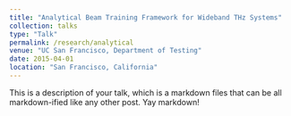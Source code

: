 ```yaml
---
title: "Analytical Beam Training Framework for Wideband THz Systems"
collection: talks
type: "Talk"
permalink: /research/analytical
venue: "UC San Francisco, Department of Testing"
date: 2015-04-01
location: "San Francisco, California"
---
```


This is a description of your talk, which is a markdown files that can be all markdown-ified like any other post. Yay markdown!
